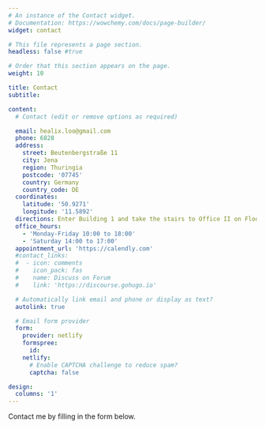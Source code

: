 ```yaml
---
# An instance of the Contact widget.
# Documentation: https://wowchemy.com/docs/page-builder/
widget: contact

# This file represents a page section.
headless: false #true

# Order that this section appears on the page.
weight: 10

title: Contact
subtitle:

content:
  # Contact (edit or remove options as required)

  email: healix.loo@gmail.com
  phone: 6828
  address:
    street: Beutenbergstraße 11
    city: Jena
    region: Thuringia
    postcode: '07745'
    country: Germany
    country_code: DE
  coordinates:
    latitude: '50.9271'
    longitude: '11.5892'
  directions: Enter Building 1 and take the stairs to Office II on Floor 2
  office_hours:
    - 'Monday-Friday 10:00 to 18:00'
    - 'Saturday 14:00 to 17:00'
  appointment_url: 'https://calendly.com'
  #contact_links:
  #  - icon: comments
  #    icon_pack: fas
  #    name: Discuss on Forum
  #    link: 'https://discourse.gohugo.io'

  # Automatically link email and phone or display as text?
  autolink: true

  # Email form provider
  form:
    provider: netlify
    formspree:
      id:
    netlify:
      # Enable CAPTCHA challenge to reduce spam?
      captcha: false

design:
  columns: '1'
---
```


Contact me by filling in the form below.
